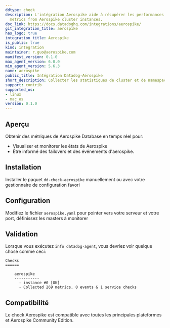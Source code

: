 ```yaml
---
ddtype: check
description: L'intégration Aerospike aide à récupérer les performances et la disponibilité
  metrics from Aerospike cluster instances.
doc_link: https://docs.datadoghq.com/integrations/aerospike/
git_integration_title: aerospike
has_logo: true
integration_title: Aerospike
is_public: true
kind: integration
maintainer: r.guo@aerospike.com
manifest_version: 0.1.0
max_agent_version: 6.0.0
min_agent_version: 5.6.3
name: aerospike
public_title: Intégration Datadog-Aérospike
short_description: Collecter les statistiques de cluster et de namespaces
support: contrib
supported_os:
- linux
- mac_os
version: 0.1.0
---
```




## Aperçu

Obtenir des métriques de Aerospike Database en temps réel pour:

* Visualiser et monitorer les états de Aerospike
* Être informé des failovers et des événements d'aerospike.

## Installation

Installer le paquet `dd-check-aerospike` manuellement ou avec votre gestionnaire de configuration favori

## Configuration

Modifiez le fichier `aerospike.yaml` pour pointer vers votre serveur et votre port, définissez les masters à monitorer

## Validation

Lorsque vous exécutez `info datadog-agent`, vous devriez voir quelque chose comme ceci:

    Checks
    ======

        aerospike
        -----------
          - instance #0 [OK]
          - Collected 269 metrics, 0 events & 1 service checks

## Compatibilité

Le check Aerospike est compatible avec toutes les principales plateformes et Aerospike Community Edition.

